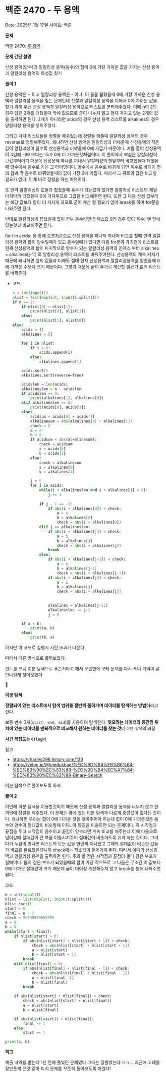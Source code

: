 # 백준 2470 - 두 용액

Date: 2025년 1월 17일
사이트: 백준

**문제**

백준 2470: [두 용액](https://www.acmicpc.net/problem/2470)

**문제 간단 설명**

산성 용액(양수)과 알칼리성 용액(음수)의 합이 0에 가장 가까운 값을 가지는 산성 용액과 알칼리성 용액의 특성값 찾기

**풀이 1**

산성 용액은 + 이고 알칼리성 용액은 - 이다. 이 둘을 합했을때 0에 가장 가까운 산성 용액과 알칼리성 용액을 찾는 문제인데 산성과 알칼리성 용액을 더해서 0에 가까운 값을 찾기 위해 우선 산성 용액과 알칼리성 용액으로 리스트를 분리해주었다. 이때 n이 2인 경우 답은 2개를 더했을때 밖에 없으므로 굳이 나누지 말고 현재 가지고 있는 2개의 값을 출력하면 된다. 2개가 아니라면  acids의 경우 산성 용액 리스트를 alkalines의 경우 알칼리성 용액을 넣어주었다. 

그리고 각각 리스트들을 정렬을 해주었는데 정렬을 해줄때 알칼리성 용액의 경우 reverse로 정렬해주었다. 왜냐하면 산성 용액을 알칼리성과 더해줄때 산성용액의 작은 값이 알칼리성이 클수록 산성용액과 더했을때 0에 가깝기 때문이다. 예를 들어 산성용액이 4일때 -99 보다는 -5가 0에 더 가까운것처럼이다. 이 풀이에서 핵심은 알칼리성이 큰값부터이기 때문에 산성용액 하나를 꺼내서 알칼리성의 맨앞부터 비교했을때 더했을때 양수에서 음수로 가는 그 타이밍이다. 양수에서 음수로 바뀌게 되면 음수로 바뀌기 전의 합과 딱 음수로 바뀌었을때의 값이 가장 0에 가깝다. 따라서 그 뒤로의 값은 비교할 필요가 없다. 이게 바로 정렬을 하는 이유이다.

또 만약 알칼리성의 값들과 합쳤을때 음수가 되는값이 없다면 알칼리성 리스트의 제일 마지막까 더했을때 0에 가까우므로 그값을 비교해주면 된다. 또한 그 다음 산성 값부터는 해당 값보다 합이 더 커지게 되므로 굳이 계산 할 필요가 없어 break를 하여 for문을 나와주면 된다.

반대로 알칼리성과 합쳤을때 값이 전부 음수라면(인덱스값 0인 경우 합이 음수) 맨 앞에 있는것과 비교해주면 된다.

for i in acids: 을 통해 오름차순으로 산성 용액을 하나씩 꺼내어 비교를 할때 만약 알칼리성 용액과 합이 양수일때가 있고 음수일때가 있다면 다음 for문이 가기전에 리스트를 현재 산성용액의 합이 마지막으로 양수가 되는 알칼리성 용액의 인덱스 부터 alkalines = alkalines[j-1:] 로 알칼리성 용액의 리스트를 바꿔주야한다. 산성용액의 계속 커지기 때문에 왜냐하면 앞의 값들과 더해도 절대 현재 산성용액과 알칼리성용액을 합쳤을때 0에 가까운 수보다 크기 때문이다. 그렇기 때문에 굳이 추가로 계산할 필요가 없게 리스트를 바꿔준다.

    
- 코드
    
    ```python
    n = int(input())
    nlist = list(map(int, input().split()))
    if n == 2:
        if nlist[0] < nlist[1]:
            print(nlist[0], nlist[1])
        else:
            print(nlist[1], nlist[0])
    else:
        acids = []
        alkalines = []
    
        for i in nlist:
            if i > 0:
                acids.append(i)
            else:
                alkalines.append(i)
    
        acids.sort()
        alkalines.sort(reverse=True)
    
        acidslen = len(acids)
        alkalineslen = n - acidslen
        if acidslen == 0:
            print(alkalines[1], alkalines[0])
        elif alkalineslen == 0:
            print(acids[0], acids[1])
        else:
            acidsum = acids[0] + acids[1]
            alkalinesum = abs(alkalines[0] + alkalines[1])
            check = 0
            a = 0
            b = 0
            if acidsum < abs(alkalinesum):
                check = acidsum
                a = acids[0]
                b = acids[1]
            else:
                check = alkalinesum
                a = alkalines[0]
                b = alkalines[1]
    
            j = 0
            for i in acids:
                while(j < alkalineslen and i + alkalines[j] > 0):
                    j += 1
                
                if j - 1 == -1:
                    if abs(i + alkalines[0]) < check:
                        a = i
                        b = alkalines[0]
                        check = abs(i + alkalines[0])
                elif j == alkalineslen:
                    if abs(i + alkalines[j]) < check:
                        a = i
                        b = alkalines[j]
                        check = abs(i + alkalines[j])
                    break
                else:
                    if abs(i + alkalines[j-1]) < check:
                        a = i
                        b = alkalines[j-1]
                        check = abs(i + alkalines[j-1])
                    if abs(i + alkalines[j]) < check:
                        a = i
                        b = alkalines[j]
                        check = abs(i + alkalines[j])
                    
                
                    alkalines = alkalines[j-1:]
                    alkalineslen -= j-1
                    j = 0
    
        if a < b:
            print(a, b)
        else:
            print(b, a)
    ```
    

하지만 이 코드로 실행시 시간 초과가 나온다

따라서 다른 방식으로 풀어보았다.

힌트를 보니 이분 탐색으로 푸는거라고 해서 오랜만에 코테 문제를 다시 푸니 기억이 잘안나길래 찾아보았다

<aside>
📌

**이분 탐색**

**정렬되어 있는 리스트에서 탐색 범위를 절반씩 좁혀가며 데이터를 탐색하는 방법**이라고 한다.

보통 변수 3개(`start, end, mid`)를 사용하여 탐색한다. **찾으려는 데이터와 중간점 위치에 있는 데이터를 반복적으로 비교해서 원하는 데이터를 찾는 것**이 `이진 탐색`의 과정 

**시간 복잡도는 `O(logN)`**


참고

- https://charles098.tistory.com/133
- https://velog.io/@kimdukbae/%EC%9D%B4%EB%B6%84-%ED%83%90%EC%83%89-%EC%9D%B4%EC%A7%84-%ED%83%90%EC%83%89-Binary-Search
</aside>

이분 탐색으로 풀어보도록 하자

**풀이 2**

이번에 이분 탐색을 이용할것이기 때문에 산성 용액과 알칼리성 용액을 나누지 않고 한꺼번에 정렬을 해주었다. 이 문제는 위에 있는 이분 탐색과 다르게 중앙값이 없다는 것이다. 왜냐하면 우리는 합이 0에 가까운 것을 찾아주어야 하는데 합이 0에 가까운것은 음수와 양수의 절대값이 비슷할때 이다. 이 특징을 이용하면 되는 문제이다. 즉 시작점과 끝점을 두고 시작점이 음수이고 끝점이 양수라면 계속 비교를 해주는데 이때 다음으로 넘어갈때 절대값이 큰 쪽을 이동시켜주어 절대값이 비슷하도록 유지 하는 것이다. 그러다가 두점이 만나면 리스트의 모든 값을 한번씩 지나왔고 그때의 절대값이 비슷한 값들과 비교를 완료했을테니까 check에는 최소값이 들어가게 된다. 따라서 이때의 산성용액과 알칼리성 용액을 출력하면 된다. 주의 할 점은 시작점과 끝점이 둘다 같은 부호가 될때이다. 둘이 같은 부호가 되었을때의 합이 가장 작으므로 그 다음은 무조건 이 값보다 0에 가까운 절대값이 크기 때문에 굳이 더이상 계산해주지 않고 break를 통해 나와주면 된다.

코드

```python
n = int(input())
nlist = list(map(int, input().split()))
nlist.sort()
start = 0
final = n - 1
check = 99999999999999
a = 0
b = 0
while(start < final):
    if nlist[start] > 0:
        if abs(nlist[start] + nlist[start + 1]) < check:
            check = abs(nlist[start] + nlist[start + 1])
            a = nlist[start]
            b = nlist[start + 1]
        break
    elif nlist[final] < 0:
        if abs(nlist[final] + nlist[final - 1]) < check:
            check = abs(nlist[final] + nlist[final - 1])
            a = nlist[final -1]
            b = nlist[final]
        break
    
    if abs(nlist[start] + nlist[final]) < check:
        check = abs(nlist[start] + nlist[final])
        a = nlist[start]
        b = nlist[final]

    if abs(nlist[start]) < nlist[final]:
        final -= 1
    else:
        start += 1

print(a, b)
```

**회고**

제출 내역을 받는데 1년 전에 풀었던 문제였다 그때는 잘풀었는데 ㅠㅠ… 최근에 코테를 잘안푼게 큰것 같아 다시 문제를 꾸준히 풀어보도록 하겠다!
